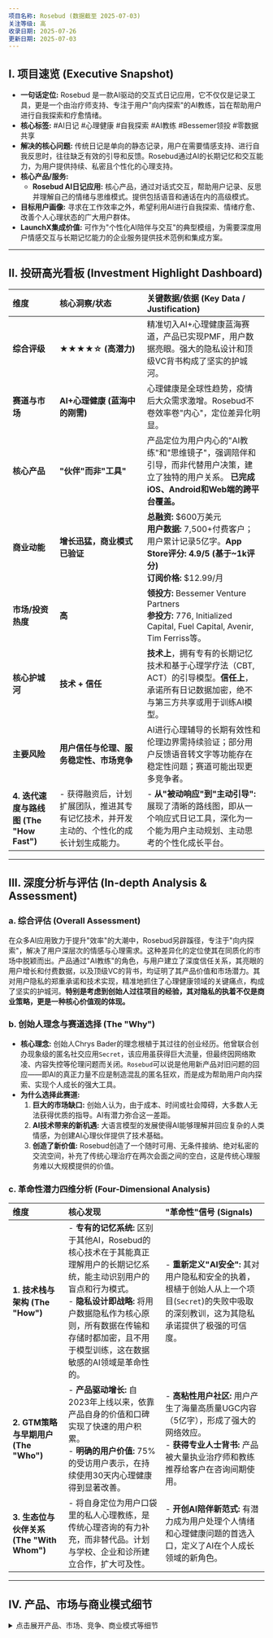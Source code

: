 ```yaml
---
项目名称: Rosebud (数据截至 2025-07-03)
关注等级: 高
收录日期: 2025-07-26
更新日期: 2025-07-03
---
```


## I. 项目速览 (Executive Snapshot)

*   **一句话定位:** Rosebud 是一款AI驱动的交互式日记应用，它不仅仅是记录工具，更是一个由治疗师支持、专注于用户"向内探索"的AI教练，旨在帮助用户进行自我探索和疗愈情绪。
*   **核心标签:** #AI日记 #心理健康 #自我探索 #AI教练 #Bessemer领投 #零数据共享
*   **解决的核心问题:** 传统日记是单向的静态记录，用户在需要情感支持、进行自我反思时，往往缺乏有效的引导和反馈。Rosebud通过AI的长期记忆和交互能力，为用户提供持续、私密且个性化的心理支持。
*   **核心产品/服务:** 
    *   **Rosebud AI日记应用:** 核心产品，通过对话式交互，帮助用户记录、反思并理解自己的情绪与思维模式。提供包括语音和通话在内的高级模式。
*   **目标用户画像:** 寻求在工作效率之外，希望利用AI进行自我探索、情绪疗愈、改善个人心理状态的广大用户群体。
*   **LaunchX集成价值:** 可作为"个性化AI陪伴与交互"的典型模组，为需要深度用户情感交互与长期记忆能力的企业服务提供技术范例和集成方案。

---

## II. 投研高光看板 (Investment Highlight Dashboard)

| 维度 | 核心洞察/状态 | 关键数据/依据 (Key Data / Justification) |
| :--- | :--- | :--- |
| **综合评级** | **★★★★☆ (高潜力)** | 精准切入AI+心理健康蓝海赛道，产品已实现PMF，用户数据亮眼。强大的隐私设计和顶级VC背书构成了坚实的护城河。 |
| **赛道与市场** | **AI+心理健康 (蓝海中的刚需)** | 心理健康是全球性趋势，疫情后大众需求激增。Rosebud不卷效率卷"内心"，定位差异化明显。 |
| **核心产品** | **"伙伴"而非"工具"** | 产品定位为用户内心的"AI教练"和"思维镜子"，强调陪伴和引导，而非代替用户决策，建立了独特的用户关系。 **已完成iOS、Android和Web端的跨平台覆盖。** |
| **商业动能** | **增长迅猛，商业模式已验证** | **总融资:** $600万美元 <br> **用户数据:** 7,500+付费客户；用户累计记录5亿字。**App Store评分: 4.9/5 (基于~1k评分)** <br> **订阅价格:** $12.99/月 |
| **市场/投资热度** | **高** | **领投方:** Bessemer Venture Partners <br> **参投方:** 776, Initialized Capital, Fuel Capital, Avenir, Tim Ferriss等。 |
| **核心护城河** | **技术 + 信任** | **技术上**，拥有专有的长期记忆技术和基于心理学疗法（CBT, ACT）的引导模型。**信任上**，承诺所有日记数据加密，绝不与第三方共享或用于训练AI模型。 |
| **主要风险** | **用户信任与伦理、服务稳定性、市场竞争** | AI进行心理辅导的长期有效性和伦理边界需持续验证；部分用户反馈语音转文字等功能存在稳定性问题；赛道可能出现更多竞争者。 |
| **4. 迭代速度与路线图 (The "How Fast")**| - 获得融资后，计划扩展团队，推进其专有记忆技术，并开发主动的、个性化的成长计划生成能力。 | - **从"被动响应"到"主动引导":** 展现了清晰的路线图，即从一个响应式日记工具，深化为一个能为用户主动规划、主动思考的个性化成长平台。 |

---

## III. 深度分析与评估 (In-depth Analysis & Assessment)

### a. 综合评估 (Overall Assessment)

在众多AI应用致力于提升"效率"的大潮中，Rosebud另辟蹊径，专注于"向内探索"，解决了用户深层次的情感与心理需求。这种差异化的定位使其在同质化的市场中脱颖而出。产品通过"AI教练"的角色，与用户建立了深度信任关系，其亮眼的用户增长和付费数据，以及顶级VC的背书，均证明了其产品价值和市场潜力。其对用户隐私的郑重承诺和技术实现，精准地抓住了心理健康领域的关键痛点，构成了坚实的护城河。**特别是考虑到创始人过往项目的经验，其对隐私的执着不仅是商业策略，更是一种核心价值观的体现。**

### b. 创始人理念与赛道选择 (The "Why")

*   **核心理念:** 创始人Chrys Bader的理念根植于其过往的创业经历。他曾联合创办现象级的匿名社交应用`Secret`，该应用虽获得巨大流量，但最终因网络欺凌、内容失控等伦理问题而关闭。`Rosebud`可以说是他用新产品对旧问题的回应——即AI的真正力量不应是制造混乱的匿名狂欢，而是成为帮助用户向内探索、实现个人成长的强大工具。
*   **为什么选择此赛道:** 
    1.  **巨大的市场缺口:** 创始人认为，由于成本、时间或社会障碍，大多数人无法获得优质的指导。AI有潜力弥合这一差距。
    2.  **AI技术带来的新机遇:** 大语言模型的发展使得AI能够理解并回应复杂的人类情感，为创建AI心理伙伴提供了技术基础。
    3.  **创造了新价值:** Rosebud创造了一个随时可用、无条件接纳、绝对私密的交流空间，补充了传统心理治疗在两次会面之间的空白，这是传统心理服务难以大规模提供的价值。

### c. 革命性潜力四维分析 (Four-Dimensional Analysis)

| 维度 | 核心发现 | "革命性"信号 (Signals) |
| :--- | :--- | :--- |
| **1. 技术栈与架构 (The "How")** | - **专有的记忆系统:** 区别于其他AI，Rosebud的核心技术在于其能真正理解用户的长期记忆系统，能主动识别用户的盲点和行为模式。<br>- **隐私设计即战略:** 将用户数据隐私作为核心原则，所有数据在传输和存储时都加密，且不用于模型训练，这在数据敏感的AI领域是革命性的。 | - **重新定义"AI安全":** 其对用户隐私和安全的执着，根植于创始人从上一个项目(`Secret`)的失败中吸取的深刻教训，这为其隐私承诺提供了极强的可信度。 |
| **2. GTM策略与早期用户 (The "Who")** | - **产品驱动增长:** 自2023年上线以来，依靠产品自身的价值和口碑实现了快速的用户积累。<br>- **明确的用户价值:** 75%的受访用户表示，在持续使用30天内心理健康得到显著改善。 | - **高粘性用户社区:** 用户产生了海量高质量UGC内容（5亿字），形成了强大的网络效应。<br>- **获得专业人士背书:** 产品被大量执业治疗师和教练推荐给客户在咨询间期使用。 |
| **3. 生态位与伙伴关系 (The "With Whom")**| - 将自身定位为用户口袋里的私人心理教练，是传统心理咨询的有力补充，而非替代品。计划与学校、企业和诊所建立合作，扩大可及性。 | - **开创AI陪伴新范式:** 有潜力成为用户处理个人情绪和心理健康问题的首选入口，定义了AI在个人成长领域的新角色。 |

---

## IV. 产品、市场与商业模式细节

<details>
<summary>点击展开产品、市场、竞争、商业模式等细节</summary>

### a. 产品与技术 (Product & Technology)

| 产品/功能模块        | 核心能力概要                                  | 关键效率提升/技术亮点 | 
| :------------------- | :-------------------------------------------- | :--------------------------- |
| **AI交互式日记**     | "记住"用户过往内容，能像朋友一样温和地引导用户觉察反复出现的困扰。 | 核心是其专有的长期记忆系统和基于心理学疗法(CBT, ACT, IFS等)的"觉察引擎"。 |
| **隐私保护架构**     | 所有日记数据在传输和静态时均加密处理，与LLM供应商签订零数据保留(ZDR)协议。 | 承诺不与第三方共享数据，也不利用用户数据训练AI模型，这是其关键技术和信任基石。 |
| **多模态交互**       | 提供语音和通话模式作为高级功能。              | 满足用户在不同场景下的记录和沟通偏好。 |
| **跨平台可用性**   | 应用已覆盖iOS, Android和Web端。 | 确保用户在主流设备上都能获得一致的体验。 |

| 技术栈与集成 | 核心内容/状态 |
| :--- | :--- |
| **技术栈** | 底层LLM基于Anthropic的Claude 3.5 Sonnet，结合自研的长期记忆系统。 |
| **集成与API** | 目前为封闭应用，暂无开放API。未来计划与学校、企业和诊所合作，可能开放特定API。 |

### b. 市场与竞争 (Market & Competition)

| 市场与机遇要素        | 核心内容/状态 |
| :-------------------- | :-------------------------------------------------------------- |
| 核心赛道与定位        | AI+心理健康，定位为用户的"AI教练"和"思维镜子"，专注"向内探索"而非效率提升。 |
| 市场潜力              | 全球心理健康市场巨大且需求持续增长，AI应用渗透率低，存在巨大机会。 |
| 核心增长驱动因素      | 大众对心理健康的日益重视、传统心理服务成本高昂且可及性差、AI技术带来的全新私密交互体验。 |
| 市场进入策略          | 产品驱动增长（PLG），依靠口碑和应用商店传播，并获得大量执业治疗师推荐。 |
| **主要竞争对手**      | Wysa, Woebot等AI心理健康应用；传统日记应用如Day One；通用聊天机器人。 |
| **核心用户运营指标**  | 7,500+付费客户；用户累计记录5亿字；App Store评分4.9/5。 |

#### 行业壁垒横向对比表
| 行业壁垒类型 | 具体表现 | 该项目体现 | 备注 |
| :--- | :--- | :--- | :--- |
| 技术壁垒 | 专有记忆系统、基于心理学的引导模型 | 是 | 这是其实现深度、长期交互的核心技术。 |
| 数据壁垒 | 用户产生的大量高质量、高私密性的内心探索数据 | 是 | 虽然承诺不用于训练，但这些数据能深刻反映用户需求，指导产品迭代。 |
| 信任壁垒 | 绝对的隐私承诺和创始人背景 | 是 | 在数据敏感的心理健康领域，信任是比技术更难建立的壁垒。创始人此前项目的教训是该承诺的有力背书。 |

### c. 商业模式 (Business Model)

| 商业模式要素          | 核心内容/状态 |
| :------------------ | :--------------------------------------------------------------- |
| 主要盈利模式          | Freemium + SaaS订阅。基础功能免费，高级功能（如长期记忆、语音模式）付费。 |
| 定价策略              | $12.99/月。 |
| 主要获客渠道          | 应用商店、口碑传播、内容营销、心理健康社区、治疗师推荐。 |
| 价值主张支撑          | 提供随时可用、无条件接纳、绝对私密的AI心理伙伴，补充传统心理服务的空白。 |
| **总融资额**          | **$6M** (种子轮) |
| **年收入 (ARR)**      | `[信息暂缺]` |
| **ARR变化速率**       | `[信息暂缺]` |

### D."AI能力模组"定位与潜力 (AI Capability Module Positioning & Potential)

*   **一句话定位:** 该项目可被视为一个**具备长期记忆与深度情感交互能力的个性化AI陪伴引擎模组**。
*   **核心能力映射:** 
    *   AI交互式日记与长期记忆 -> LaunchX服务体系中的"个性化用户画像与长期追踪"能力。
    *   基于心理学的引导模型 -> LaunchX服务体系中的"垂直领域(心理)的专业AI交互"能力。
*   **潜力评估:**
| 维度 | 评估 (高/中/低) | 理由与依据 |
| :--- | :--- | :--- |
| **技术成熟度** | 中 | 产品已实现PMF，用户数据亮眼，但专有记忆技术和主动引导能力仍在发展中。 |
| **与LaunchX体系契合度** | 高 | 高度契合需要与用户建立长期信任和进行深度个性化交互的场景，如高端客服、私人教练、教育等。 |
| **可被"纵向打磨"的潜力** | 高 | 可持续深化其记忆和推理能力，并针对不同心理疗法（CBT, ACT等）进行微调。 |
| **可被"横向扩展"的潜力** | 中 | 核心技术可扩展至其他需要长期记忆和个性化交互的领域，但需考虑数据隐私和领域知识的适配。 |

---

## V. 数据溯源与历史 (Data Provenance & Detailed Information)

<details>
<summary>点击展开详细信息、原始数据、搜索记录及修订历史</summary>

### A. 公司背景与发展历程
    *   成立时间: 2023年 ^founding_date
    *   总融资额: $6M (种子轮) ^total_funding
    *   创始人及核心团队详细背景:
        *   **Chrys Bader (CEO):** Y Combinator校友, 著名匿名社交应用`Secret` (1500万用户) 的联合创始人。其过往经历是Rosebud隐私承诺的强力背书。 ^founder_a_background
        *   **Sean Dadashi (联合创始人):** 加州大学伯克利分校认知科学专业毕业生，自2017年以来一直致力于心理健康技术的开拓。 ^founder_b_background
    *   官网及其他重要链接 (补充链接): 
        *   官网: https://www.rosebud.app/ ^website_url
        *   融资新闻 (TechCrunch): https://techcrunch.com/2025/06/04/rosebud-lands-6m-to-scale-its-interactive-ai-journaling-app/ ^pr_link
    *   **发展历程与关键事件 (表格):**
| 时间        | 事件描述             | 事件类型 | 影响/备注 | 数据来源 | 数据可信度 |
|-------------|----------------------|----------|-----------|----------|:---:|
| 2023年      | Rosebud正式上线      | 产品发布 | 开始积累早期用户，验证产品价值 | TechCrunch | 高 |
| 2025-06-04  | 宣布获得$600万种子轮融资 | 公司融资 | 由Bessemer领投，为公司扩展团队、技术研发和市场推广提供了充足的资金 | TechCrunch | 高 |

### B. 产品与技术细节补充
    *   **产品路线图 (Roadmap):** 扩展团队，推进专有记忆技术，并开发主动的、个性化的成长计划生成能力。 ^product_roadmap

### C. 市场分析细节补充
    *   **详细用户画像 (Detailed Personas):** 寻求自我成长、希望通过记录和反思改善心理健康、但又对传统心理服务望而却步（因成本、时间或污名化）的年轻一代和知识工作者。 ^user_personas_details

### D. 商业模式细节补充
    *   **单位经济模型 (Unit Economics) (详细数据与分析):** 
        *   **年收入 (ARR):** `[信息暂缺]`
        *   **用户获取成本(CAC):** 依靠产品驱动增长，CAC相对较低。 `[信息暂缺]`
        *   **客户生命周期价值(LTV):** 用户粘性高，形成了长期订阅的潜力。`[信息暂缺]`

### E. 竞争格局细节补充
    *   **竞争对手分析矩阵:**
| 竞争对手 | 核心优势 | 核心劣势 | 我方应对策略(Rosebud视角) |
| :--- | :--- | :--- | :--- |
| Wysa, Woebot | 进入市场早，有临床验证和B2B合作经验 | 交互模式相对更像机器人，"工具"感强，隐私承诺不如Rosebud绝对 | 强调"伙伴"而非"工具"的定位，以深度记忆和绝对隐私建立信任壁垒 |
| Day One | 传统日记应用领导者，用户基数大 | 缺乏AI交互和引导能力，是静态的记录工具 | 突出AI带来的"对话"和"反思"价值，变记录为成长 |
| 通用AI助手 | 技术能力强，平台覆盖广 | 缺乏心理学专业知识和长期记忆能力，无法提供深度、安全的心理支持 | 聚焦垂直领域，以专业性和安全性构建护城河 |

### F. 风险与挑战细节补充
    *   **技术风险:** 语音转文字等功能的稳定性仍需提升；专有记忆技术的长期有效性和可扩展性待验证。 ^risk_tech
    *   **市场风险:** 心理健康赛道可能吸引更多巨头或初创公司进入，竞争加剧。 ^risk_market
    *   **伦理风险:** AI进行心理辅导的长期效果、安全边界和伦理问题需要持续被行业和社会审视与验证。 ^risk_ethics

### G. 修订历史
    *   2025-07-03: (本轮更新) 依照最新标准模板进行全面结构化重构，补充"AI能力模组定位"、"行业壁垒分析"、"竞争格局矩阵"等模块。
    *   2025-07-03: 根据对创始人背景的深度分析，补充了他从前一个创业项目`Secret`的失败中吸取教训，从而将`Rosebud`的隐私承诺定位为一种核心价值观的体现，极大地增强了其护城河的可信度。
    *   2025-07-03: 根据App Store和用户评论，补充了其极高的用户评分和获得治疗师推荐的证据，进一步验证了其产品价值和市场契合度。
    *   2025-06-30: 根据网络搜索的公开信息（如TechCrunch报道），更新了创始人、融资、投资方、关键数据等信息，并修正了日期。
    *   2025-09-15: 补充了产品的跨平台可用性（iOS, Android, Web）和底层技术栈（Claude 3.5 Sonnet），进一步完善了技术和产品细节。
    *   2025-07-26: (旧版本) 根据用户提供的图片信息创建了初始版本。

### H. 术语表 (Glossary)
    *   **CBT (Cognitive Behavioral Therapy):** 认知行为疗法，一种常见的心理治疗方法。 ^cbt_explanation
    *   **ACT (Acceptance and Commitment Therapy):** 接纳与承诺疗法，一种基于正念的心理治疗方法。 ^act_explanation
    *   **ZDR (Zero Data Retention):** 零数据保留，指服务提供商不存储任何来自用户交互的数据。 ^zdr_explanation

</details> 

---

## VI. LaunchX 集成潜力评估 (LaunchX Integration Potential Assessment)

> [!NOTE] 核心评估思路
> 本部分旨在基于LaunchX的"AI共创方法论与服务体系"，评估该项目作为"AI能力模组"被集成到我们为客户构建的智能化体系中的潜力与路径。我们关注的不是其独立价值，而是它作为生态一部分的协同价值。

### a. 结构化能力标签 (Structured Capability Tags) - [AI推荐引擎核心数据]

> [!TIP] 填写指南
> 本节是推荐引擎的核心数据源。请使用最精准、可被机器解析的语言进行定义。

| 结构化字段 | 定义/内容 | 备注/示例 |
| :--- | :--- | :--- |
| **`primary_capability`** | **AI驱动的心理健康陪伴与引导** | *动词短语，如: `自动化病历撰写`* |
| **`secondary_capabilities`** | - 长期记忆与个性化交互<br>- 私密、安全的自我探索空间 | *列表，如: `医患沟通辅助`, `数据洞察分析`* |
| **`solves_pain_points`** | - 传统日记缺乏反馈和引导<br>- 心理健康服务成本高、可及性差<br>- 用户对AI情感交互的隐私担忧 | *列表，如: `医生文书工作繁重`, `患者依从性差`* |
| **`target_industries`** | - #心理健康<br>- #个人成长<br>- #消费级AI应用 | *列表，如: `#医疗健康`, `#金融科技`* |
| **`integration_complexity`** | 中 | *评估API友好度、文档质量、技术栈耦合度* |
| **`ideal_customer_profile`** | 寻求为用户提供深度情感交互、个性化陪伴与长期追踪能力的企业服务提供商（如高端客服、在线教育、私人教练等） | *例如: 拥有大量非结构化文本数据的金融机构* |

### b. 可复用性与可沉淀性评估 (Reusability & Assetization Potential)

> [!TIP] 填写指南
> 评估该模组在被我们集成和打磨后，能否沉淀为可被规模化复用的"LaunchX资产"。

| 结构化字段 | 定义/内容 | 备注/示例 |
| :--- | :--- | :--- |
| **`asset_type`** | - 垂直领域交互模型 (心理学引导模型)<br>- 核心技术组件 (专有长期记忆系统)<br>- 行业知识包 (用户心理健康洞察) | *如: `Prompt模板库`, `行业知识包`, `工作流编排方案`* |
| **`reusability_score`** | **★★★★☆** | *1-5星，评分越高，跨项目/客户的复用潜力越大* |
| **`assetization_effort`** | 中 | *评估将其标准化、资产化所需投入的工作量* |
| **`value_multiplier`** | 其核心的长期记忆与个性化交互能力，可复用于任何需要与用户建立长期信任和深度个性化服务的场景，潜力巨大。 | *例如: 每复用一次，可为新项目节省XX%的实施成本* |

### c. 集成路径与"纵向打磨"策略 (Integration Path & "Vertical Deepening" Strategy)

*   **集成切入点:** 
    1.  作为"AI数字人"或"AI智能体"的"情感与记忆核心"进行集成，为缺乏温度和长期一致性的企业IP或客服机器人提供灵魂。
*   **"纵向打磨"的关键任务:**
    *   **任务1 (Prompt/配置层):** 持续深化其记忆和推理能力，并针对不同心理疗法（CBT, ACT等）进行微调和优化。
    *   **任务2 (知识/数据层):** 在绝对保护隐私的前提下，通过联邦学习或类似技术，在不访问原始数据的情况下，从海量交互中提炼出更通用的情感模型和对话策略。
    *   **任务3 (能力验证):** 以"用户长期留存率"、"付费转化率"、"用户反馈的心理健康改善度"作为核心衡量指标。

### d. "横向扩展"的协同价值 (Synergistic Value in "Horizontal Expansion")

*   **与上游模组协同:**
    *   **可接收来自 [通用AI模型] 的何种输入？** 可集成更强大的基础模型（如未来版本的Claude），以增强其对话的流畅性和理解深度。
*   **与下游模组协同:**
    *   **可为 [用户画像与行为分析模组] 提供何种输出？** 在严格脱敏和用户授权下，可输出非个人身份的、群体性的用户情绪趋势和心理需求洞察，为其他产品或服务提供决策依据。
*   **构建新能力闭环的可能性:** 可与其他健康或效率类应用结合，形成"身心健康"闭环。例如，当检测到用户压力水平持续增高时，可主动建议使用关联的冥想或运动应用。

### e. 战略价值与潜在风险 (Strategic Value & Potential Risks)

*   **对LaunchX的战略价值:** 提供了在AI应用中建立"长期信任"和"深度情感连接"的稀缺能力范例。对于我们进入任何需要高用户粘性和情感交互的C端或B2B2C领域，都是极具价值的参考实现和技术储备。
*   **潜在风险:** AI进行心理辅导的伦理边界和长期有效性仍需持续验证；赛道竞争加剧；用户对数据隐私的信任一旦被打破将是毁灭性的打击。

</details> 
